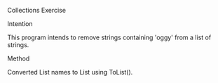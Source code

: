 Collections Exercise

Intention

This program intends to remove strings containing 'oggy' from a list of strings.

Method

Converted List<String> names to List using ToList().
